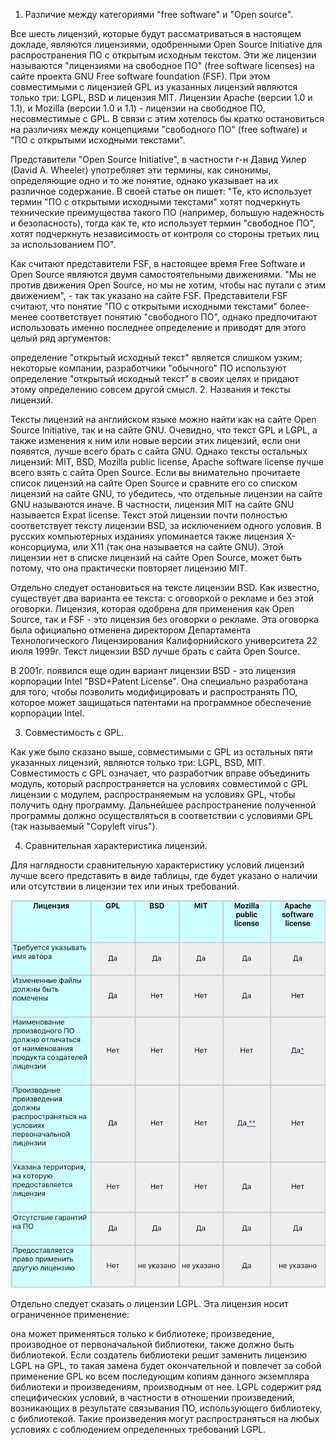 
1. Различие между категориями "free software" и "Open source".

Все шесть лицензий, которые будут рассматриваться в настоящем докладе, являются лицензиями, одобренными Open Source Initiative для распространения ПО с открытым исходным текстом. Эти же лицензии называются "лицензиями на свободное ПО" (free software licenses) на сайте проекта GNU Free software foundation (FSF). При этом совместимыми с лицензией GPL из указанных лицензий являются только три: LGPL, BSD и лицензия MIT. Лицензии Apache (версии 1.0 и 1.1), и Mozilla (версии 1.0 и 1.1) - лицензии на свободное ПО, несовместимые с GPL. В связи с этим хотелось бы кратко остановиться на различиях между концепциями "свободного ПО" (free software) и "ПО с открытыми исходными текстами".

Представители "Open Source Initiative", в частности г-н Давид Уилер (David A. Wheeler) употребляет эти термины, как синонимы, определяющие одно и то же понятие, однако указывает на их различное содержание. В своей статье он пишет: "Те, кто использует термин "ПО с открытыми исходными текстами" хотят подчеркнуть технические преимущества такого ПО (например, большую надежность и безопасность), тогда как те, кто использует термин "свободное ПО", хотят подчеркнуть независимость от контроля со стороны третьих лиц за использованием ПО".

Как считают представители FSF, в настоящее время Free Software и Open Source являются двумя самостоятельными движениями. "Мы не против движения Open Source, но мы не хотим, чтобы нас путали с этим движением", - так так указано на сайте FSF. Представители FSF считают, что понятие "ПО с открытыми исходными текстами" более-менее соответствует понятию "свободного ПО", однако предпочитают использовать именно последнее определение и приводят для этого целый ряд аргументов:

определение "открытый исходный текст" является слишком узким;
некоторые компании, разработчики "обычного" ПО используют определение "открытый исходный текст" в своих целях и придают этому определению совсем другой смысл.
2. Названия и тексты лицензий.

Тексты лицензий на английском языке можно найти как на сайте Open Source Initiative, так и на сайте GNU. Очевидно, что текст GPL и LGPL, а также изменения к ним или новые версии этих лицензий, если они появятся, лучше всего брать с сайта GNU. Однако тексты остальных лицензий: MIT, BSD, Mozilla public license, Apache software license лучше всего взять с сайта Open Source. Если вы внимательно прочитаете список лицензий на сайте Open Source и сравните его со списком лицензий на сайте GNU, то убедитесь, что отдельные лицензии на сайте GNU называются иначе. В частности, лицензия MIT на сайте GNU называется Expat license. Текст этой лицензии почти полностью соответствует тексту лицензии BSD, за исключением одного условия. В русских компьютерных изданиях упоминается также лицензия X-консорциума, или X11 (так она называется на сайте GNU). Этой лицензии нет в списке лицензий на сайте Open Source, может быть потому, что она практически повторяет лицензию MIT.

Отдельно следует остановиться на тексте лицензии BSD. Как известно, существует два варианта ее текста: с оговоркой о рекламе и без этой оговорки. Лицензия, которая одобрена для применения как Open Source, так и FSF - это лицензия без оговорки о рекламе. Эта оговорка была официально отменена директором Департамента Технологического Лицензирования Калифорнийского университета 22 июля 1999г. Текст лицензии BSD лучше брать с сайта Open Source.

В 2001г. появился еще один вариант лицензии BSD - это лицензия корпорации Intel "BSD+Patent License". Она специально разработана для того, чтобы позволить модифицировать и распространять ПО, которое может защищаться патентами на программное обеспечение корпорации Intel.

3. Совместимость с GPL.

Как уже было сказано выше, совместимыми с GPL из остальных пяти указанных лицензий, являются только три: LGPL, BSD, MIT. Совместимость с GPL означает, что разработчик вправе объединить модуль, который распространяется на условиях совместимой с GPL лицензии с модулем, распространяемым на условиях GPL, чтобы получить одну программу. Дальнейшее распространение полученной программы должно осуществляться в соответствии с условиями GPL (так называемый "Copyleft virus").

4. Сравнительная характеристика лицензий.

Для наглядности сравнительную характеристику условий лицензий лучше всего представить в виде таблицы, где будет указано о наличии или отсутствии в лицензии тех или иных требований.

![таблица](IMG_20181116_175306.jpg)

Отдельно следует сказать о лицензии LGPL. Эта лицензия носит ограниченное применение:

она может применяться только к библиотеке;
произведение, производное от первоначальной библиотеки, также должно быть библиотекой.
Если создатель библиотеки решит заменить лицензию LGPL на GPL, то такая замена будет окончательной и повлечет за собой применение GPL ко всем последующим копиям данного экземпляра библиотеки и произведениям, производным от нее. LGPL содержит ряд специфических условий, в частности в отношении произведений, возникающих в результате связывания ПО, использующего библиотеку, с библиотекой. Такие произведения могут распространяться на любых условиях с соблюдением определенных требований LGPL.
